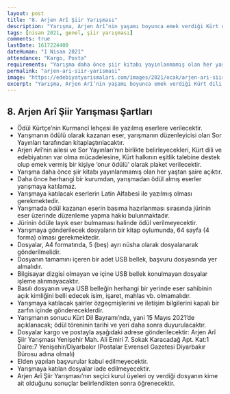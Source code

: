 ```yaml
---
layout: post
title: "8. Arjen Arî Şiir Yarışması"
description: "Yarışma, Arjen Arî’nin yaşamı boyunca emek verdiği Kürt dili ve edebiyatına ve sanatın evrensel değerlerine sahip çıkmak amacıyla Arjen Arî’nin ailesi ve Sor Yayınları (Weşanên Sor) tarafından düzenleniyor."
tags: [nisan 2021, genel, şiir yarışması]
comments: true
lastDate: 1617224400 
dateHuman: "1 Nisan 2021"
attendance: "Kargo, Posta"
requirements: "Yarışma daha önce şiir kitabı yayınlanmamış olan her yaştan şaire açıktır."
permalink: "arjen-ari-siir-yarismasi"
image: "https://edebiyatyarismalari.com/images/2021/ocak/arjen-ari-siir-yarismasi.jpg"
excerpt: "Yarışma, Arjen Arî’nin yaşamı boyunca emek verdiği Kürt dili ve edebiyatına ve sanatın evrensel değerlerine sahip çıkmak amacıyla Arjen Arî’nin ailesi ve Sor Yayınları (Weşanên Sor) tarafından düzenleniyor."
---
```


## 8. Arjen Arî Şiir Yarışması Şartları
- Ödül Kürtçe’nin Kurmancî lehçesi ile yazılmış eserlere verilecektir.
- Yarışmanın ödülü olarak kazanan eser, yarışmanın düzenleyicisi olan Sor Yayınları tarafından kitaplaştırılacaktır.
- Arjen Arî’nin ailesi ve Sor Yayınları’nın birlikte belirleyecekleri, Kürt dili ve edebiyatının var olma mücadelesine, Kürt halkının eşitlik talebine destek olup emek vermiş bir kişiye ‘onur ödülü’ olarak plaket verilecektir.
- Yarışma daha önce şiir kitabı yayınlanmamış olan her yaştan şaire açıktır.
- Daha önce herhangi bir kurumdan, yarışmadan ödül almış eserler yarışmaya katılamaz.
- Yarışmaya katılacak eserlerin Latin Alfabesi ile yazılmış olması gerekmektedir.
- Yarışmada ödül kazanan eserin basıma hazırlanması sırasında jürinin eser üzerinde düzenleme yapma hakkı bulunmaktadır.
- Jürinin ödüle layık eser bulmaması halinde ödül verilmeyecektir.
- Yarışmaya gönderilecek dosyaların bir kitap oylumunda, 64 sayfa (4 forma) olması gerekmektedir.
- Dosyalar, A4 formatında, 5 (beş) ayrı nüsha olarak dosyalanarak gönderilmelidir.
- Dosyanın tamamını içeren bir adet USB bellek, başvuru dosyasında yer almalıdır.
- Bilgisayar dizgisi olmayan ve içine USB bellek konulmayan dosyalar işleme alınmayacaktır.
- Basılı dosyanın veya USB belleğin herhangi bir yerinde eser sahibinin açık kimliğini belli edecek isim, işaret, mahlas vb. olmamalıdır.
- Yarışmaya katılacak şairler özgeçmişlerini ve iletişim bilgilerini kapalı bir zarfın içinde göndereceklerdir.
- Yarışmanın sonucu Kürt Dil Bayramı’nda, yani 15 Mayıs 2021’de açıklanacak; ödül töreninin tarihi ve yeri daha sonra duyurulacaktır.
- Dosyalar kargo ve postayla aşağıdaki adrese gönderilecektir: Arjen Arî Şiir Yarışması Yenişehir Mah. Ali Emiri 7. Sokak Karacadağ Apt. Kat:1 Daire:7 Yenişehir/Diyarbakır (Postalar Evrensel Gazetesi Diyarbakır Bürosu adına olmalı)
- Elden yapılan başvurular kabul edilmeyecektir.
- Yarışmaya katılan dosyalar iade edilmeyecektir.
- Arjen Arî Şiir Yarışması’nın seçici kurul üyeleri oy verdiği dosyanın kime ait olduğunu sonuçlar belirlendikten sonra öğrenecektir.
